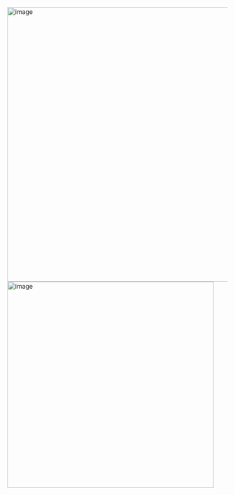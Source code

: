 <img width="628" alt="image" src="https://user-images.githubusercontent.com/117038006/217756423-d4173be5-d708-442c-abb4-adab86bcb40a.png">
<img width="472" alt="image" src="https://user-images.githubusercontent.com/117038006/217756433-096f0484-b96c-4013-9ca6-979b622a6430.png">
